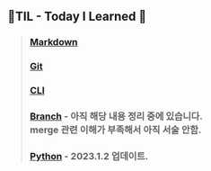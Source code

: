 ## 🎁**TIL - Today I Learned** 🎁 

> ### **[Markdown](/markdown.md)**
> ### **[Git](/git.md)**
> ### **[CLI](/CLI.md)**
> ### **[Branch](/git%20branch.md)** - 아직 해당 내용 정리 중에 있습니다. <br> merge 관련 이해가 부족해서 아직 서술 안함.
> ### **[Python](/python.md)** - 2023.1.2 업데이트.

